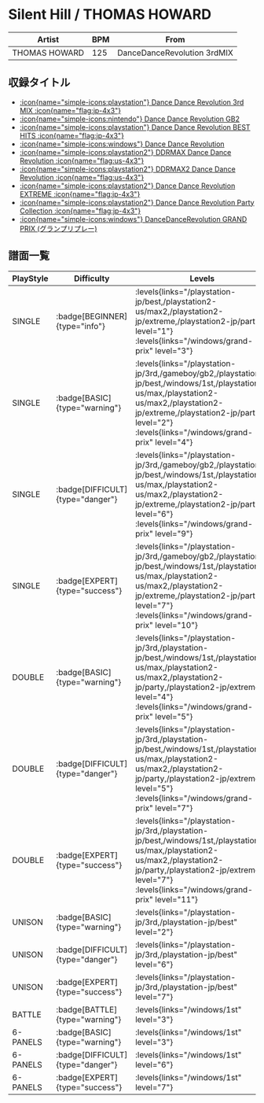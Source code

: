 # Silent Hill / THOMAS HOWARD

|Artist|BPM|From|
|------|---|----|
|THOMAS HOWARD|125|DanceDanceRevolution 3rdMIX|

## 収録タイトル

- [:icon{name="simple-icons:playstation"} Dance Dance Revolution 3rd MIX :icon{name="flag:jp-4x3"}](/playstation-jp/3rd)
- [:icon{name="simple-icons:nintendo"} Dance Dance Revolution GB2](/gameboy/gb2)
- [:icon{name="simple-icons:playstation"} Dance Dance Revolution BEST HITS :icon{name="flag:jp-4x3"}](/playstation-jp/best)
- [:icon{name="simple-icons:windows"} Dance Dance Revolution](/windows/1st)
- [:icon{name="simple-icons:playstation2"} DDRMAX Dance Dance Revolution :icon{name="flag:us-4x3"}](/playstation2-us/max)
- [:icon{name="simple-icons:playstation2"} DDRMAX2 Dance Dance Revolution :icon{name="flag:us-4x3"}](/playstation2-us/max2)
- [:icon{name="simple-icons:playstation2"} Dance Dance Revolution EXTREME :icon{name="flag:jp-4x3"}](/playstation2-jp/extreme)
- [:icon{name="simple-icons:playstation2"} Dance Dance Revolution Party Collection :icon{name="flag:jp-4x3"}](/playstation2-jp/party)
- [:icon{name="simple-icons:windows"} DanceDanceRevolution GRAND PRIX (グランプリプレー)](/windows/grand-prix)

## 譜面一覧

|PlayStyle|Difficulty|Levels|Notes|Movie|
|---------|----------|------|-----|-----|
|SINGLE| :badge[BEGINNER]{type="info"}| :levels{links="/playstation-jp/best,/playstation2-us/max2,/playstation2-jp/extreme,/playstation2-jp/party" level="1"} :levels{links="/windows/grand-prix" level="3"}|85/0||
|SINGLE| :badge[BASIC]{type="warning"}| :levels{links="/playstation-jp/3rd,/gameboy/gb2,/playstation-jp/best,/windows/1st,/playstation2-us/max,/playstation2-us/max2,/playstation2-jp/extreme,/playstation2-jp/party" level="2"} :levels{links="/windows/grand-prix" level="4"}|117/0||
|SINGLE| :badge[DIFFICULT]{type="danger"}| :levels{links="/playstation-jp/3rd,/gameboy/gb2,/playstation-jp/best,/windows/1st,/playstation2-us/max,/playstation2-us/max2,/playstation2-jp/extreme,/playstation2-jp/party" level="6"} :levels{links="/windows/grand-prix" level="9"}|202/0||
|SINGLE| :badge[EXPERT]{type="success"}| :levels{links="/playstation-jp/3rd,/gameboy/gb2,/playstation-jp/best,/windows/1st,/playstation2-us/max,/playstation2-us/max2,/playstation2-jp/extreme,/playstation2-jp/party" level="7"} :levels{links="/windows/grand-prix" level="10"}|265/0||
|DOUBLE| :badge[BASIC]{type="warning"}| :levels{links="/playstation-jp/3rd,/playstation-jp/best,/windows/1st,/playstation2-us/max,/playstation2-us/max2,/playstation2-jp/party,/playstation2-jp/extreme" level="4"} :levels{links="/windows/grand-prix" level="5"}|165/0||
|DOUBLE| :badge[DIFFICULT]{type="danger"}| :levels{links="/playstation-jp/3rd,/playstation-jp/best,/windows/1st,/playstation2-us/max,/playstation2-us/max2,/playstation2-jp/party,/playstation2-jp/extreme" level="5"} :levels{links="/windows/grand-prix" level="7"}|206/0||
|DOUBLE| :badge[EXPERT]{type="success"}| :levels{links="/playstation-jp/3rd,/playstation-jp/best,/windows/1st,/playstation2-us/max,/playstation2-us/max2,/playstation2-jp/party,/playstation2-jp/extreme" level="7"} :levels{links="/windows/grand-prix" level="11"}|268/0||
|UNISON| :badge[BASIC]{type="warning"}| :levels{links="/playstation-jp/3rd,/playstation-jp/best" level="2"}|||
|UNISON| :badge[DIFFICULT]{type="danger"}| :levels{links="/playstation-jp/3rd,/playstation-jp/best" level="6"}|||
|UNISON| :badge[EXPERT]{type="success"}| :levels{links="/playstation-jp/3rd,/playstation-jp/best" level="7"}|||
|BATTLE| :badge[BATTLE]{type="warning"}| :levels{links="/windows/1st" level="3"}|||
|6-PANELS| :badge[BASIC]{type="warning"}| :levels{links="/windows/1st" level="3"}|117/0||
|6-PANELS| :badge[DIFFICULT]{type="danger"}| :levels{links="/windows/1st" level="6"}|200/0||
|6-PANELS| :badge[EXPERT]{type="success"}| :levels{links="/windows/1st" level="7"}|265/0||
